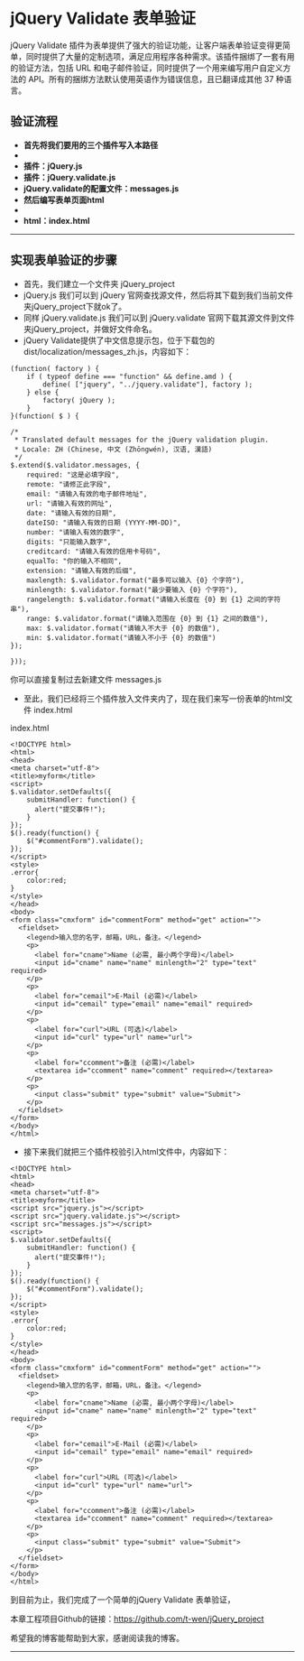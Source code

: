 # jQuery Validate 表单验证

jQuery Validate 插件为表单提供了强大的验证功能，让客户端表单验证变得更简单，同时提供了大量的定制选项，满足应用程序各种需求。该插件捆绑了一套有用的验证方法，包括 URL 和电子邮件验证，同时提供了一个用来编写用户自定义方法的 API。所有的捆绑方法默认使用英语作为错误信息，且已翻译成其他 37 种语言。

## 验证流程 
- **首先将我们要用的三个插件写入本路径**
- 
- **插件：jQuery.js**
- **插件：jQuery.validate.js**
- **jQuery.validate的配置文件：messages.js**
- **然后编写表单页面html**
- 
- **html：index.html**


-------------------

## 实现表单验证的步骤

 - 首先，我们建立一个文件夹 jQuery_project
 - jQuery.js 我们可以到 jQuery 官网查找源文件，然后将其下载到我们当前文件夹jQuery_project下就ok了。
 - 同样 jQuery.validate.js 我们可以到  jQuery.validate 官网下载其源文件到文件夹jQuery_project，并做好文件命名。
 - jQuery Validate提供了中文信息提示包，位于下载包的 dist/localization/messages_zh.js，内容如下：

```
(function( factory ) {
    if ( typeof define === "function" && define.amd ) {
        define( ["jquery", "../jquery.validate"], factory );
    } else {
        factory( jQuery );
    }
}(function( $ ) {

/*
 * Translated default messages for the jQuery validation plugin.
 * Locale: ZH (Chinese, 中文 (Zhōngwén), 汉语, 漢語)
 */
$.extend($.validator.messages, {
    required: "这是必填字段",
    remote: "请修正此字段",
    email: "请输入有效的电子邮件地址",
    url: "请输入有效的网址",
    date: "请输入有效的日期",
    dateISO: "请输入有效的日期 (YYYY-MM-DD)",
    number: "请输入有效的数字",
    digits: "只能输入数字",
    creditcard: "请输入有效的信用卡号码",
    equalTo: "你的输入不相同",
    extension: "请输入有效的后缀",
    maxlength: $.validator.format("最多可以输入 {0} 个字符"),
    minlength: $.validator.format("最少要输入 {0} 个字符"),
    rangelength: $.validator.format("请输入长度在 {0} 到 {1} 之间的字符串"),
    range: $.validator.format("请输入范围在 {0} 到 {1} 之间的数值"),
    max: $.validator.format("请输入不大于 {0} 的数值"),
    min: $.validator.format("请输入不小于 {0} 的数值")
});

}));
```

你可以直接复制过去新建文件 messages.js

 - 至此，我们已经将三个插件放入文件夹内了，现在我们来写一份表单的html文件 index.html
 
 index.html

```
<!DOCTYPE html>
<html>
<head>
<meta charset="utf-8">
<title>myform</title>
<script>
$.validator.setDefaults({
    submitHandler: function() {
      alert("提交事件!");
    }
});
$().ready(function() {
    $("#commentForm").validate();
});
</script>
<style>
.error{
    color:red;
}
</style>
</head>
<body>
<form class="cmxform" id="commentForm" method="get" action="">
  <fieldset>
    <legend>输入您的名字，邮箱，URL，备注。</legend>
    <p>
      <label for="cname">Name (必需, 最小两个字母)</label>
      <input id="cname" name="name" minlength="2" type="text" required>
    </p>
    <p>
      <label for="cemail">E-Mail (必需)</label>
      <input id="cemail" type="email" name="email" required>
    </p>
    <p>
      <label for="curl">URL (可选)</label>
      <input id="curl" type="url" name="url">
    </p>
    <p>
      <label for="ccomment">备注 (必需)</label>
      <textarea id="ccomment" name="comment" required></textarea>
    </p>
    <p>
      <input class="submit" type="submit" value="Submit">
    </p>
  </fieldset>
</form>
</body>
</html>
```

 - 接下来我们就把三个插件校验引入html文件中，内容如下：

```
<!DOCTYPE html>
<html>
<head>
<meta charset="utf-8">
<title>myform</title>
<script src="jquery.js"></script>
<script src="jquery.validate.js"></script>
<script src="messages.js"></script>
<script>
$.validator.setDefaults({
    submitHandler: function() {
      alert("提交事件!");
    }
});
$().ready(function() {
    $("#commentForm").validate();
});
</script>
<style>
.error{
	color:red;
}
</style>
</head>
<body>
<form class="cmxform" id="commentForm" method="get" action="">
  <fieldset>
    <legend>输入您的名字，邮箱，URL，备注。</legend>
    <p>
      <label for="cname">Name (必需, 最小两个字母)</label>
      <input id="cname" name="name" minlength="2" type="text" required>
    </p>
    <p>
      <label for="cemail">E-Mail (必需)</label>
      <input id="cemail" type="email" name="email" required>
    </p>
    <p>
      <label for="curl">URL (可选)</label>
      <input id="curl" type="url" name="url">
    </p>
    <p>
      <label for="ccomment">备注 (必需)</label>
      <textarea id="ccomment" name="comment" required></textarea>
    </p>
    <p>
      <input class="submit" type="submit" value="Submit">
    </p>
  </fieldset>
</form>
</body>
</html>
```





到目前为止，我们完成了一个简单的jQuery Validate 表单验证，

本章工程项目Github的链接：https://github.com/t-wen/jQuery_project


希望我的博客能帮助到大家，感谢阅读我的博客。

---------

